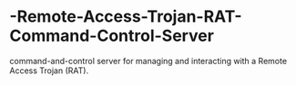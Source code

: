# -Remote-Access-Trojan-RAT-Command-Control-Server
command-and-control server for managing and interacting with a Remote Access Trojan (RAT).

